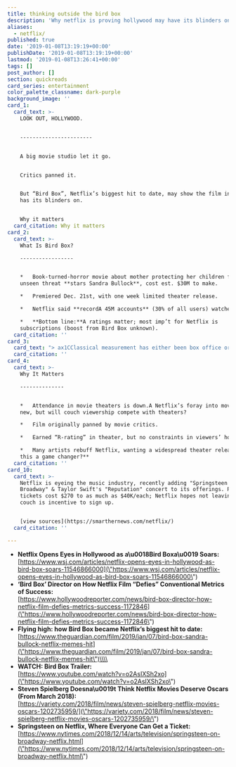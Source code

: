 ```yaml
---
title: thinking outside the bird box
description: 'Why netflix is proving hollywood may have its blinders on. #netflix #birdbox'
aliases:
  - netflix/
published: true
date: '2019-01-08T13:19:19+00:00'
publishDate: '2019-01-08T13:19:19+00:00'
lastmod: '2019-01-08T13:26:41+00:00'
tags: []
post_author: []
section: quickreads
card_series: entertainment
color_palette_classname: dark-purple
background_image: ''
card_1:
  card_text: >-
    LOOK OUT, HOLLYWOOD.  


    -----------------------


    A big movie studio let it go.


    Critics panned it.


    But “Bird Box”, Netflix’s biggest hit to date, may show the film industry
    has its blinders on.


    Why it matters
  card_citation: Why it matters
card_2:
  card_text: >-
    What Is Bird Box?

    -----------------


    *   Book-turned-horror movie about mother protecting her children from
    unseen threat **stars Sandra Bullock**, cost est. $30M to make.

    *   Premiered Dec. 21st, with one week limited theater release.

    *   Netflix said **recordA 45M accounts** (30% of all users) watched 1st wk.

    *   **Bottom line:**A ratings matter; most imp’t for Netflix is
    subscriptions (boost from Bird Box unknown).
  card_citation: ''
card_3:
  card_text: "> ax1CClassical measurement has either been box office or awards. This defies all of it. But creating a phenomenon is bound to translate into something.ax1Dn> n> Susanne Bier, "Bird Box" Director, on the film's "unconventional success" flooding social media with memes & the "Bird Box Challenge" in which people wear blindfolds as the film's characters do. Netflix warns against it."
  card_citation: ''
card_4:
  card_text: >-
    Why It Matters

    --------------


    *   Attendance in movie theaters is down.A Netflix’s foray into movies still
    new, but will couch viewership compete with theaters?

    *   Film originally panned by movie critics.

    *   Earned “R-rating” in theater, but no constraints in viewers’ homes.

    *   Many artists rebuff Netflix, wanting a widespread theater release. **Is
    this a game changer?**
  card_citation: ''
card_10:
  card_text: >-
    Netflix is eyeing the music industry, recently adding "Springsteen on
    Broadway" & Taylor Swift's "Reputation" concert to its offerings. Resale
    tickets cost $270 to as much as $40K/each; Netflix hopes not leaving your
    couch is incentive to sign up.


    [view sources](https://smarthernews.com/netflix/)
  card_citation: ''

---
```

*   **Netflix Opens Eyes in Hollywood as a\\u0018Bird Boxa\\u0019 Soars:**  
    [https://www.wsj.com/articles/netflix-opens-eyes-in-hollywood-as-bird-box-soars-11546866000](\"https://www.wsj.com/articles/netflix-opens-eyes-in-hollywood-as-bird-box-soars-11546866000\")
*   **‘Bird Box’ Director on How Netflix Film “Defies” Conventional Metrics of Success:**  
    [https://www.hollywoodreporter.com/news/bird-box-director-how-netflix-film-defies-metrics-success-1172846](\"https://www.hollywoodreporter.com/news/bird-box-director-how-netflix-film-defies-metrics-success-1172846\")
*   **Flying high: how Bird Box became Netflix’s biggest hit to date:**  
    [https://www.theguardian.com/film/2019/jan/07/bird-box-sandra-bullock-netflix-memes-hit](\"https://www.theguardian.com/film/2019/jan/07/bird-box-sandra-bullock-netflix-memes-hit\")\\\\
*   **WATCH: Bird Box Trailer:**  
    [https://www.youtube.com/watch?v=o2AsIXSh2xo](\"https://www.youtube.com/watch?v=o2AsIXSh2xo\")
*   **Steven Spielberg Doesna\\u0019t Think Netflix Movies Deserve Oscars (From March 2018):**  
    [https://variety.com/2018/film/news/steven-spielberg-netflix-movies-oscars-1202735959/](\"https://variety.com/2018/film/news/steven-spielberg-netflix-movies-oscars-1202735959/\")
*   **Springsteen on Netflix, Where Everyone Can Get a Ticket:**  
    [https://www.nytimes.com/2018/12/14/arts/television/springsteen-on-broadway-netflix.html](\"https://www.nytimes.com/2018/12/14/arts/television/springsteen-on-broadway-netflix.html\")